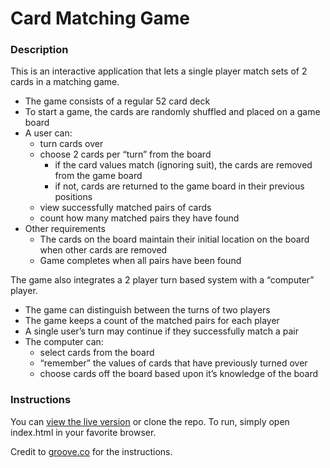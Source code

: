 # Card Matching Game

### Description
This is an interactive application that lets a single player match sets of 2 cards in a matching game.
- The game consists of a regular 52 card deck
- To start a game, the cards are randomly shuffled and placed on a game board
- A user can:
  - turn cards over
  - choose 2 cards per “turn” from the board
    - if the card values match (ignoring suit), the cards are removed from the game board
    - if not, cards are returned to the game board in their previous positions
  - view successfully matched pairs of cards
  - count how many matched pairs they have found
- Other requirements
  - The cards on the board maintain their initial location on the board when other cards are removed
  - Game completes when all pairs have been found

The game also integrates a 2 player turn based system with a “computer” player.
- The game can distinguish between the turns of two players
- The game keeps a count of the matched pairs for each player
- A single user’s turn may continue if they successfully match a pair
- The computer can:
  - select cards from the board
  - “remember” the values of cards that have previously turned over
  - choose cards off the board based upon it’s knowledge of the board

### Instructions
You can [view the live version](https://nozbzh.github.io/card-matching/public/) or clone the repo. To run, simply open index.html in your favorite browser.

Credit to [groove.co](http://www.groove.co/) for the instructions.

